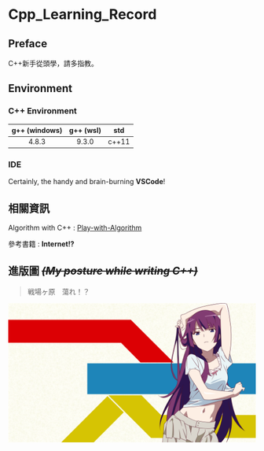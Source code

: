 # Cpp_Learning_Record

## Preface

C++新手從頭學，請多指教。

## Environment

### C++ Environment

g++ (windows)|g++ (wsl)|std
:-:|:-:|:-:
4.8.3|9.3.0|c++11

### IDE

Certainly, the handy and brain-burning **VSCode**!

## 相關資訊

Algorithm with C++ : [Play-with-Algorithm](https://github.com/liuyubobobo/Play-with-Algorithms)

參考書籍 : **Internet!?**

## 進版圖 ~~*(My posture while writing C++)*~~

> 戦場ヶ原　蕩れ！？

![image](wallpaper473.png)